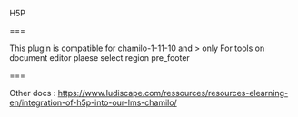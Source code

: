 H5P

===

This plugin is compatible for chamilo-1-11-10 and > only 
For tools on document editor plaese select region pre_footer

===

Other docs : 
https://www.ludiscape.com/ressources/resources-elearning-en/integration-of-h5p-into-our-lms-chamilo/